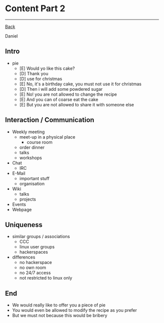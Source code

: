 # Content Part 2
---

[Back](README.md)

Daniel

## Intro
- pie
    - [E] Would yo like this cake?
    - [D] Thank you
    - [D] use for christmas
    - [E] No, it's a birthday cake, you must not use it for  christmas
    - [D] Then i will add some powdered sugar
    - [E] No! you are not allowed to change the recipe
    - [E] And you can of coarse eat the cake
    - [E] But you are not allowed to share it with someone else

## Interaction / Communication
- Weekly meeting
    - meet-up in a physical place
        - course room
    - order dinner
    - talks
    - workshops
- Chat
    - IRC
- E-Mail
    - important stuff
    - organisation
- Wiki
    - talks
    - projects
- Events
- Webpage

## Uniqueness
- similar groups / associations
    - CCC
    - linux user groups
    - hackerspaces
- differences
    - no hackerspace
    - no own room
    - no 24/7 access
    - not restricted to linux only

## End
- We would really like to offer you a piece of pie
- You would even be allowed to modify the recipe as you prefer
- But we must not because this would be bribery

